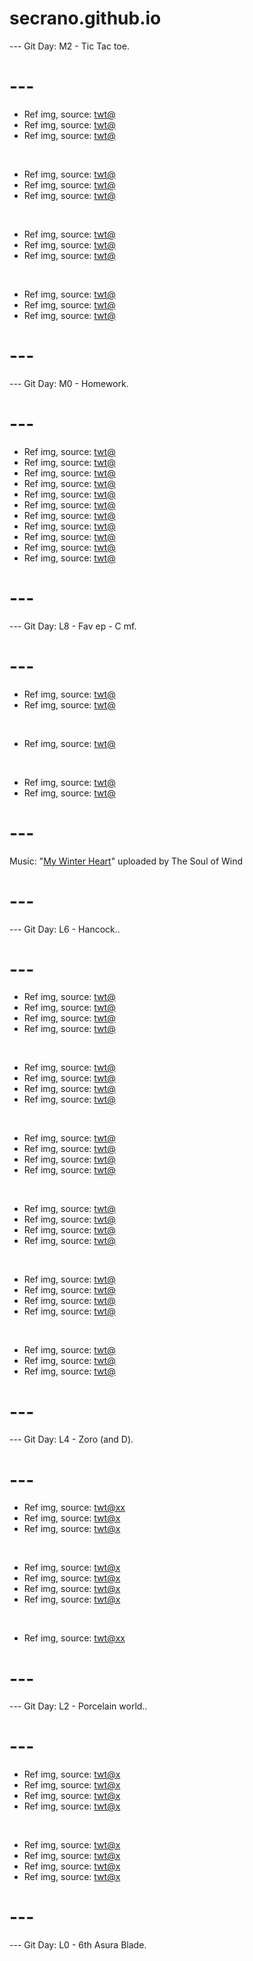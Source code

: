 # secrano.github.io

--- Git Day: M2 - Tic Tac toe.

# ---

- Ref img, source: [twt@](https://x.com/DailyAnimesPics/status/1843539267727040819)
- Ref img, source: [twt@](https://x.com/etiennejcb/status/1843683876696404328)
- Ref img, source: [twt@](https://x.com/DailyAnimesPics/status/1843635420350878026)

<br/>

- Ref img, source: [twt@](https://x.com/DailyAnimesPics/status/1843308228945609131)
- Ref img, source: [twt@](https://x.com/Kuroneko__x/status/1843358185048187069)
- Ref img, source: [twt@](https://x.com/DailyAnimesPics/status/1843554597140607194)

<br/>

- Ref img, source: [twt@](https://x.com/contextdogs/status/1843557188586942774)
- Ref img, source: [twt@](https://x.com/GAx5jx8Lsq4mBIn/status/1843711306924470605)
- Ref img, source: [twt@](https://x.com/miboso__/status/1843481643178500383)

<br/>

- Ref img, source: [twt@](https://x.com/opdaiIy/status/1843607024359063596)
- Ref img, source: [twt@](https://x.com/NickyBoiYT/status/1843500836061884624)
- Ref img, source: [twt@](https://x.com/DailyAnimesPics/status/1843403586606420410)

# ---

--- Git Day: M0 - Homework.

# ---

- Ref img, source: [twt@](https://x.com/twaniimals/status/1843117329116467543)
- Ref img, source: [twt@](https://x.com/JujutsuTwts/status/1843444971996885061)
- Ref img, source: [twt@](https://x.com/zosandthpact/status/1843267826347593741)
- Ref img, source: [twt@](https://x.com/Yoda4ever/status/1843292708145910028)
- Ref img, source: [twt@](https://x.com/opdaiIy/status/1843350079081435612)
- Ref img, source: [twt@](https://x.com/zentrix_o/status/1843273358575861764)
- Ref img, source: [twt@](https://x.com/Kuroneko__x/status/1843514792340009067)
- Ref img, source: [twt@](https://x.com/buitengebieden/status/1843358350651863426)
- Ref img, source: [twt@](https://x.com/opdaiIy/status/1843516423882104947)
- Ref img, source: [twt@](https://x.com/starsbit1/status/1843278575258190205)
- Ref img, source: [twt@](https://x.com/namihourlyy/status/1843296020438159428)

# ---

--- Git Day: L8 - Fav ep - C mf.

# ---

- Ref img, source: [twt@](https://x.com/DandanShots/status/1843029210782421262)
- Ref img, source: [twt@](https://www.youtube.com/watch?v=hGVees71vMA)

<br/>

- Ref img, source: [twt@](https://www.youtube.com/watch?v=MnKas07tYu8) 

<br/>

- Ref img, source: [twt@](https://www.youtube.com/shorts/3KRS9Udlok8) 
- Ref img, source: [twt@](https://www.youtube.com/watch?v=Yh0W2yiWlwo) 

# ---
Music: "[My Winter Heart](https://www.youtube.com/watch?v=9K5AWkdr3aM)" uploaded by The Soul of Wind
# ---

--- Git Day: L6 - Hancock..

# ---

- Ref img, source: [twt@](https://x.com/Leleo2211/status/1842537464495571201)
- Ref img, source: [twt@](https://x.com/ShouldHaveCat/status/1842406941546414490)
- Ref img, source: [twt@](https://x.com/Ria_neearts/status/1842171142577987847)
- Ref img, source: [twt@](https://x.com/teamspeak/status/1842633352630739382)

<br/>

- Ref img, source: [twt@](https://x.com/RobinFlours/status/1842719068140552364)
- Ref img, source: [twt@](https://x.com/realpewpiece/status/1842757435397660687)
- Ref img, source: [twt@](https://x.com/ShouldHaveCat/status/1842603140622819689)
- Ref img, source: [twt@](https://x.com/miniapeur/status/1842747615294742683)

<br/>

- Ref img, source: [twt@](https://x.com/iFireMonkey/status/1842639535894823288)
- Ref img, source: [twt@](https://x.com/miniapeur/status/1842746466646757851)
- Ref img, source: [twt@](https://x.com/PostsOfCats/status/1842602996527452203)
- Ref img, source: [twt@](https://x.com/NAMIYONCE/status/1842668824178667981)

<br/>

- Ref img, source: [twt@](https://x.com/hourIynami/status/1842548434164715892)
- Ref img, source: [twt@](https://x.com/Mykkafichy/status/1842634674079948800)
- Ref img, source: [twt@](https://x.com/opdaiIy/status/1842489658535481646)
- Ref img, source: [twt@](https://x.com/MangaContexts/status/1842662045688139977)

<br/>

- Ref img, source: [twt@](https://x.com/ParasiticEager2/status/1842578478325186731)
- Ref img, source: [twt@](https://x.com/Psyphm/status/1842716403910259072)
- Ref img, source: [twt@](https://x.com/lunamiholic/status/1842602756160528527)
- Ref img, source: [twt@](https://x.com/ParasiticEager2/status/1842578478325186731)

<br/>

- Ref img, source: [twt@](https://x.com/Rimeyon/status/1842593258733801974)
- Ref img, source: [twt@](https://x.com/opdaiIy/status/1842610457204466132)
- Ref img, source: [twt@](https://x.com/TastefulManga/status/1842478984770027889)

# ---

--- Git Day: L4 - Zoro (and D).

# ---

- Ref img, source: [twt@xx](https://www.youtube.com/watch?v=r1-1FihqO_0)
- Ref img, source: [twt@x](https://www.youtube.com/watch?v=exkxqIF3-3M)
- Ref img, source: [twt@x](https://www.youtube.com/watch?v=gPK5w8sh1GY)

<br/>

- Ref img, source: [twt@x](https://www.youtube.com/watch?v=5fndApHpi70)
- Ref img, source: [twt@x](https://x.com/Kuroneko__x/status/1842577813330874692)
- Ref img, source: [twt@x](https://x.com/sara21222122/status/1842479724326690901)
- Ref img, source: [twt@x](https://x.com/PostsOfCats/status/1842188155534835876)

<br/>

- Ref img, source: [twt@xx](https://www.youtube.com/watch?v=Eb7nN8sYp8M)

# ---

--- Git Day: L2 - Porcelain world..

# ---

- Ref img, source: [twt@x](https://x.com/plaqueboymax/status/1841948063340102134)
- Ref img, source: [twt@x](https://x.com/Key_Cast/status/1841881392080200161)
- Ref img, source: [twt@x](https://x.com/iurypadilha_art/status/1841900672054071801)
- Ref img, source: [twt@x](https://x.com/hanagasa_manya/status/1841865079677182068)

<br/>

- Ref img, source: [twt@x](https://x.com/beensmoked/status/1842009290665611492)
- Ref img, source: [twt@x](https://x.com/JujutsuTwts/status/1842213611445583967)
- Ref img, source: [twt@x](https://x.com/asteroid_ill/status/1842180582467330248)
- Ref img, source: [twt@x](https://x.com/somewhat_irked/status/1842274313287733680)

# ---

--- Git Day: L0 - 6th Asura Blade.
